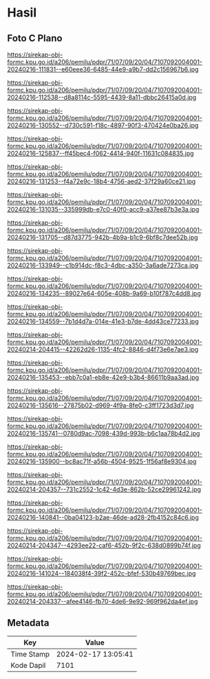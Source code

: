 # Hasil

## Foto C Plano

https://sirekap-obj-formc.kpu.go.id/a206/pemilu/pdpr/71/07/09/20/04/7107092004001-20240216-111831--e60eee36-6485-44e9-a9b7-dd2c156967b6.jpg

https://sirekap-obj-formc.kpu.go.id/a206/pemilu/pdpr/71/07/09/20/04/7107092004001-20240216-112538--d8a8114c-5595-4439-8a11-dbbc26415a0d.jpg

https://sirekap-obj-formc.kpu.go.id/a206/pemilu/pdpr/71/07/09/20/04/7107092004001-20240216-130552--d730c591-f18c-4897-90f3-470424e0ba26.jpg

https://sirekap-obj-formc.kpu.go.id/a206/pemilu/pdpr/71/07/09/20/04/7107092004001-20240216-125837--ff45bec4-f062-4414-940f-11631c084835.jpg

https://sirekap-obj-formc.kpu.go.id/a206/pemilu/pdpr/71/07/09/20/04/7107092004001-20240216-131253--f4a72e9c-18b4-4756-aed2-37f29a60ce21.jpg

https://sirekap-obj-formc.kpu.go.id/a206/pemilu/pdpr/71/07/09/20/04/7107092004001-20240216-131035--335999db-e7c0-40f0-acc9-a37ee87b3e3a.jpg

https://sirekap-obj-formc.kpu.go.id/a206/pemilu/pdpr/71/07/09/20/04/7107092004001-20240216-131705--d87d3775-942b-4b9a-b1c9-6bf8c7dee52b.jpg

https://sirekap-obj-formc.kpu.go.id/a206/pemilu/pdpr/71/07/09/20/04/7107092004001-20240216-133949--c1b914dc-f8c3-4dbc-a350-3a6ade7273ca.jpg

https://sirekap-obj-formc.kpu.go.id/a206/pemilu/pdpr/71/07/09/20/04/7107092004001-20240216-134235--89027e64-605e-408b-9a69-b10f787c4dd8.jpg

https://sirekap-obj-formc.kpu.go.id/a206/pemilu/pdpr/71/07/09/20/04/7107092004001-20240216-134559--7b1d4d7a-014e-41e3-b7de-4dd43ce77233.jpg

https://sirekap-obj-formc.kpu.go.id/a206/pemilu/pdpr/71/07/09/20/04/7107092004001-20240214-204415--42262d26-1135-4fc2-8846-d4f73e6e7ae3.jpg

https://sirekap-obj-formc.kpu.go.id/a206/pemilu/pdpr/71/07/09/20/04/7107092004001-20240216-135453--ebb7c0a1-eb8e-42e9-b3b4-86611b9aa3ad.jpg

https://sirekap-obj-formc.kpu.go.id/a206/pemilu/pdpr/71/07/09/20/04/7107092004001-20240216-135616--27875b02-d969-4f9a-8fe0-c3ff1723d3d7.jpg

https://sirekap-obj-formc.kpu.go.id/a206/pemilu/pdpr/71/07/09/20/04/7107092004001-20240216-135741--0780d9ac-7098-439d-993b-b6c1aa78b4d2.jpg

https://sirekap-obj-formc.kpu.go.id/a206/pemilu/pdpr/71/07/09/20/04/7107092004001-20240216-135900--bc8ac71f-a56b-4504-9525-1f56af8e9304.jpg

https://sirekap-obj-formc.kpu.go.id/a206/pemilu/pdpr/71/07/09/20/04/7107092004001-20240214-204357--731c2552-1c42-4d3e-862b-52ce29961242.jpg

https://sirekap-obj-formc.kpu.go.id/a206/pemilu/pdpr/71/07/09/20/04/7107092004001-20240216-140841--0ba04123-b2ae-46de-ad28-2fb4152c84c6.jpg

https://sirekap-obj-formc.kpu.go.id/a206/pemilu/pdpr/71/07/09/20/04/7107092004001-20240214-204347--4293ee22-caf6-452b-9f2c-638d0899b74f.jpg

https://sirekap-obj-formc.kpu.go.id/a206/pemilu/pdpr/71/07/09/20/04/7107092004001-20240216-141024--184038f4-39f2-452c-bfef-530b49769bec.jpg

https://sirekap-obj-formc.kpu.go.id/a206/pemilu/pdpr/71/07/09/20/04/7107092004001-20240214-204337--afee4146-fb70-4de6-9e92-969f962da4ef.jpg


## Metadata

| Key        | Value               |
| ---------- | ------------------- |
| Time Stamp | 2024-02-17 13:05:41 |
| Kode Dapil | 7101                |



